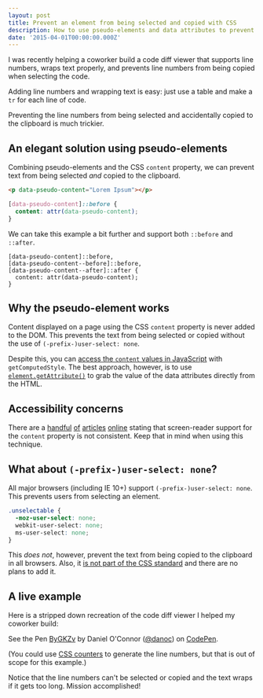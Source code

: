 ```yaml
---
layout: post
title: Prevent an element from being selected and copied with CSS
description: How to use pseudo-elements and data attributes to prevent text from being selected and copied.
date: '2015-04-01T00:00:00.000Z'
---
```


I was recently helping a coworker build a code diff viewer that supports line numbers, wraps text properly, and prevents line numbers from being copied when selecting the code.

Adding line numbers and wrapping text is easy: just use a table and make a `tr` for each line of code.

Preventing the line numbers from being selected and accidentally copied to the clipboard is much trickier.


## An elegant solution using pseudo-elements

Combining pseudo-elements and the CSS `content` property, we can prevent text from being selected _and_ copied to the clipboard.

```html
<p data-pseudo-content="Lorem Ipsum"></p>
```

```css
[data-pseudo-content]::before {
  content: attr(data-pseudo-content);
}
```

We can take this example a bit further and support both `::before` and `::after`.

    [data-pseudo-content]::before,
    [data-pseudo-content--before]::before,
    [data-pseudo-content--after]::after {
      content: attr(data-pseudo-content);
    }

## Why the pseudo-element works

Content displayed on a page using the CSS `content` property is never added to the DOM. This prevents the text from being selected or copied without the use of `(-prefix-)user-select: none`.

Despite this, you can [access the `content` values in JavaScript](https://developer.mozilla.org/en-US/docs/Web/API/Window/getComputedStyle#Use_with_pseudo-elements) with `getComputedStyle`. The best approach, however, is to use [`element.getAttribute()`](https://developer.mozilla.org/en-US/docs/Web/API/Element/getAttribute) to grab the value of the data attributes directly from the HTML.


## Accessibility concerns

There are a [handful](http://www.karlgroves.com/2013/08/26/css-generated-content-is-not-content/) [of](http://cssgallery.info/testing-the-accessibility-of-the-css-generated-content/) [articles](http://lists.w3.org/Archives/Public/www-style/2010Nov/0437.html) [online](http://www.456bereastreet.com/archive/201205/css_generated_content_and_screen_readers/) stating that screen-reader support for the `content` property is not consistent. Keep that in mind when using this technique.


## What about `(-prefix-)user-select: none`?

All major browsers (including IE 10+) support `(-prefix-)user-select: none`. This prevents users from selecting an element.

```css
.unselectable {
  -moz-user-select: none;
  webkit-user-select: none;
  ms-user-select: none;
}
```

This _does not_, however, prevent the text from being copied to the clipboard in all browsers. Also, it [is not part of the CSS standard](https://developer.mozilla.org/en-US/docs/Web/CSS/user-select) and there are no plans to add it.


## A live example

Here is a stripped down recreation of the code diff viewer I helped my coworker build:

<p data-height="300" data-theme-id="0" data-slug-hash="ByGKZv" data-default-tab="result" data-user="danoc" class='codepen'>See the Pen <a href='http://codepen.io/danoc/pen/ByGKZv/'>ByGKZv</a> by Daniel O'Connor (<a href='http://codepen.io/danoc'>@danoc</a>) on <a href='http://codepen.io'>CodePen</a>.</p>
<script async src="//assets.codepen.io/assets/embed/ei.js"></script>

(You could use [CSS counters](https://developer.mozilla.org/en-US/docs/Web/Guide/CSS/Counters) to generate the line numbers, but that is out of scope for this example.)

Notice that the line numbers can't be selected or copied and the text wraps if it gets too long. Mission accomplished!
